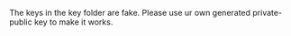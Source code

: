 The keys in the key folder are fake. Please use ur own generated private-public key to make it works.
